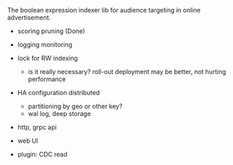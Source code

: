The boolean expression indexer lib for audience targeting in online advertisement.



- scoring pruning (Done)
- logging monitoring 
- lock for RW indexing
    - is it really necessary? roll-out deployment may be better, not hurting performance

- HA configuration distributed
    - partitioning by geo or other key?
    - wal log, deep storage 
- http, grpc api
- web UI
- plugin: CDC read

